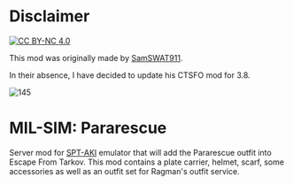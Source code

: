 # Disclaimer


[![CC BY-NC 4.0][cc-by-shield]][cc-by]

[cc-by]: https://creativecommons.org/licenses/by-sa/4.0/
[cc-by-shield]: https://img.shields.io/badge/License-CC%20BY--SA%204.0-lightgrey.svg

This mod was originally made by <a href="https://github.com/SamSWAT911">SamSWAT911</a>.

In their absence, I have decided to update his CTSFO mod for 3.8. 
  
![145](https://github.com/toxicspike/BreadcrumbsSamSWAT.COD.PARARESCUE/assets/10299219/91d06e9a-c3b8-4b16-af85-9084444b35ca)


# MIL-SIM: Pararescue

Server mod for  [SPT-AKI](https://hub.sp-tarkov.com/) emulator that will add the Pararescue outfit into Escape From Tarkov.
This mod contains a plate carrier, helmet, scarf, some accessories as well as an outfit set for Ragman's outfit service.
